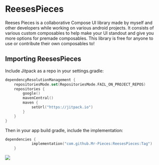 # ReesesPieces
Reeses Pieces is a collaborative Compose UI library made by myself and other developers while working on various android projects. It consists of various custom composables to help make your UI standout and give you more options for premade composables. This library is free for anyone to use or contribute their own composables to!

## Importing ReesesPieces
Include Jitpack as a repo in your settings.gradle:

```Kotlin
dependencyResolutionManagement {
    repositoriesMode.set(RepositoriesMode.FAIL_ON_PROJECT_REPOS)
    repositories {
        google()
        mavenCentral()
        maven {
            setUrl("https://jitpack.io")
        }
    }
}
```

Then in your app build gradle, include the implementation:

```Kotlin
dependencies {
	        implementation("com.github.Mr-Pieces:ReesesPieces:Tag")
	}
```


[![](https://jitpack.io/v/Mr-Pieces/ReesesPieces.svg)](https://jitpack.io/#Mr-Pieces/ReesesPieces)
